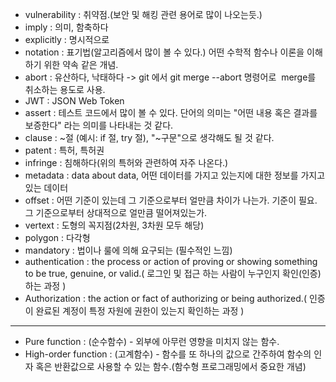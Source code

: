 + vulnerability : 취약점.(보안 및 해킹 관련 용어로 많이 나오는듯.)
+ imply : 의미, 함축하다
+ explicitly : 명시적으로
+ notation : 표기법(알고리즘에서 많이 볼 수 있다.) 어떤 수학적 함수나 이론을 이해하기 위한 약속 같은 개념.
+ abort : 유산하다, 낙태하다 -> git 에서 git merge --abort 명령어로  merge를 취소하는 용도로 사용.
+ JWT : JSON Web Token
+ assert : 테스트 코드에서 많이 볼 수 있다. 단어의 의미는 "어떤 내용 혹은 결과를 보증한다" 라는 의미를 나타내는 것 같다.
+ clause : ~절 (예시: if 절, try 절), "~구문"으로 생각해도 될 것 같다.
+ patent : 특허, 특허권
+ infringe : 침해하다(위의 특허와 관련하여 자주 나온다.)
+ metadata : data about data, 어떤 데이터를 가지고 있는지에 대한 정보를 가지고 있는 데이터
+ offset : 어떤 기준이 있는데 그 기준으로부터 얼만큼 차이가 나는가. 기준이 필요. 그 기준으로부터 상대적으로 얼만큼 떨어져있는가.
+ vertext : 도형의 꼭지점(2차원, 3차원 모두 해당)
+ polygon : 다각형
+ mandatory : 법이나 룰에 의해 요구되는 (필수적인 느낌)
+ authentication : the process or action of proving or showing something to be true, genuine, or valid.( 로그인 및 접근 하는 사람이 누구인지 확인(인증) 하는 과정 )
+ Authorization : the action or fact of authorizing or being authorized.( 인증이 완료된 계정이 특정 자원에 권한이 있는지 확인하는 과정 )

---
+ Pure function : (순수함수) - 외부에 아무런 영향을 미치지 않는 함수.
+ High-order function : (고계함수) - 함수를 또 하나의 값으로 간주하여 함수의 인자 혹은 반환값으로 사용할 수 있는 함수.(함수형 프로그래밍에서 중요한 개념)
